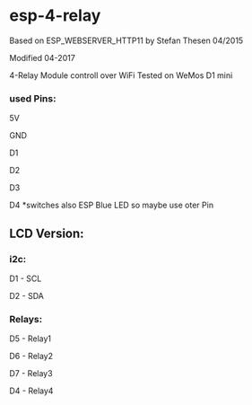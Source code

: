 # esp-4-relay
Based on ESP_WEBSERVER_HTTP11 by Stefan Thesen 04/2015


Modified 04-2017

4-Relay Module controll over WiFi
Tested on WeMos D1 mini

### used Pins:

5V

GND

D1

D2

D3

D4 *switches also ESP Blue LED so maybe use oter Pin



## LCD Version:

### i2c:

D1 - SCL

D2 - SDA


### Relays:

D5 - Relay1

D6 - Relay2

D7 - Relay3

D4 - Relay4
